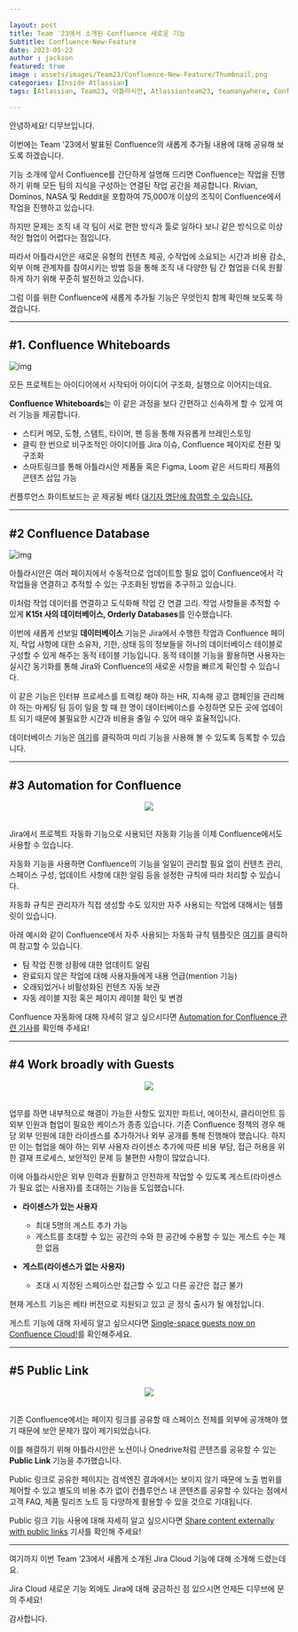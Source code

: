 ```yaml
---

layout: post
title: Team '23에서 소개된 Confluence 새로운 기능
Subtitle: Confluence-New-Feature
date: 2023-05-22
author : jackson
featured: true
image : assets/images/Team23/Confluence-New-Feature/Thumbnail.png
categories: [Inside Atlassian]
tags: [Atlassian, Team23, 아틀라시안, Atlassianteam23, teamanywhere, Confluence, WhiteBoard, Confluence WhiteBoard, Confluence-New-Feature]

---
```


안녕하세요! 디무브입니다.

이번에는 Team '23에서 발표된 Confluence의 새롭게 추가될 내용에 대해 공유해 보도록 하겠습니다.  

 

기능 소개에 앞서 Confluence를 간단하게 설명해 드리면 Confluence는 작업을 진행하기 위해 모든 팀의 지식을 구성하는 연결된 작업 공간을 제공합니다. Rivian, Dominos, NASA 및 Reddit을 포함하여 75,000개 이상의 조직이 Confluence에서 작업을 진행하고 있습니다.

하지만 문제는 조직 내 각 팀이 서로 편한 방식과 툴로 일하다 보니 같은 방식으로 이상적인 협업이 어렵다는 점입니다.

 

따라서 아틀라시안은 새로운 유형의 컨텐츠 제공, 수작업에 소요되는 시간과 비용 감소, 외부 이해 관계자를 참여시키는 방법 등을 통해 조직 내 다양한 팀 간 협업을 더욱 원활하게 하기 위해 꾸준히 발전하고 있습니다.

 

그럼 이를 위한 Confluence에 새롭게 추가될 기능은 무엇인지 함께 확인해 보도록 하겠습니다.

 

 

------

## **#1. Confluence Whiteboards**

 

![img](/assets/images/Team23/Confluence-New-Feature/1.png)

 

모든 프로젝트는 아이디어에서 시작되어 아이디어 구조화, 실행으로 이어지는데요.

**Confluence Whiteboards**는 이 같은 과정을 보다 간편하고 신속하게 할 수 있게 여러 기능을 제공합니다.

 

- 스티커 메모, 도형, 스탬트, 타이머, 펜 등을 통해 자유롭게 브레인스토밍
- 클릭 한 번으로 비구조적인 아이디어를 Jira 이슈, Confluence 페이지로 전환 및 구조화
- 스마트링크를 통해 아틀라시안 제품들 혹은 Figma, Loom 같은 서드파티 제품의 콘텐츠 삽입 가능

 

컨플루언스 화이트보드는 곧 제공될 베타 [대기자 명단에 참여할 수 있습니다.](https://www.atlassian.com/software/whiteboards)

 

 

------

## **#2 Confluence Database**

 

![img](/assets/images/Team23/Confluence-New-Feature/2.png)

 

아틀라시안은 여러 페이지에서 수동적으로 업데이트할 필요 없이 Confluence에서 각 작업들을 연결하고 추적할 수 있는 구조화된 방법을 추구하고 있습니다.

이처럼 작업 데이터를 연결하고 도식화해 작업 간 연결 고리. 작업 사항들을 추적할 수 있게 **K15t 사의 데이터베이스, Orderly Databases**를  인수했습니다.

 

이번에 새롭게 선보일 **데이터베이스** 기능은 Jira에서 수행한 작업과 Confluence 페이지,  작업 사항에 대한 소유자, 기한, 상태 등의 정보들을 하나의 데이터베이스 테이블로 구성할 수 있게 해주는 동적 테이블 기능입니다.  동적 테이블 기능을 활용하면 사용자는 실시간 동기화를 통해 Jira와 Confluence의 새로운 사항을 빠르게 확인할 수 있습니다.

 

이 같은 기능은 인터뷰 프로세스를 트랙킹 해야 하는 HR, 지속해 광고 캠페인을 관리해야 하는 마케팅 팀 등이 일을 할 때 한 명이 데이터베이스를 수정하면 모든 곳에 업데이트 되기 때문에 불필요한 시간과 비용을 줄일 수 있어 매우 효율적입니다. 

데이터베이스 기능은 [여기](http://www.atlassian.com/databases)를 클릭하여 미리 기능을 사용해 볼 수 있도록 등록할 수 있습니다.

 

 

------

## **#3 Automation for Confluence**

 <center><img src="/assets/images/Team23/Confluence-New-Feature/3.png"></center> <br/>

 

Jira에서 프로젝트 자동화 기능으로 사용되던 자동화 기능을 이제 Confluence에서도 사용할 수 있습니다.

자동화 기능을 사용하면 Confluence의 기능을 일일이 관리할 필요 없이 컨텐츠 관리, 스페이스 구성, 업데이트 사항에 대한 알림 등을 설정한 규칙에 따라 처리할 수 있습니다.

자동화 규칙은 관리자가 직접 생성할 수도 있지만 자주 사용되는 작업에 대해서는 템플릿이 있습니다.

아래 예시와 같이 Confluence에서 자주 사용되는 자동화 규칙 템플릿은 [여기](https://www.atlassian.com/software/confluence/automation)를 클릭하여 참고할 수 있습니다.

 

- 팀 작업 진행 상황에 대한 업데이트 알림
- 완료되지 않은 작업에 대해 사용자들에게 내용 언급(mention 기능)
- 오래되었거나 비활성화된 컨텐츠 자동 보관
- 자동 레이블 지정 혹은 페이지 레이블 확인 및 변경

 

Confluence 자동화에 대해 자세히 알고 싶으시다면 [Automation for Confluence 관련 기사](https://www.atlassian.com/blog/announcements/confluence-automation)를 확인해 주세요!

 

 

------

## **#4 Work broadly with Guests**

 

 <center><img src="/assets/images/Team23/Confluence-New-Feature/4.png"></center> <br/>

 

업무를 하면 내부적으로 해결이 가능한 사항도 있지만 파트너, 에이전시, 클라이언트 등 외부 인원과 협업이 필요한 케이스가 종종 있습니다. 기존 Confluence 정책의 경우 해당 외부 인원에 대한 라이센스를 추가하거나 외부 공개를 통해 진행해야 했습니다. 하지만 이는 협업을 해야 하는  외부 사용자 라이센스 추가에 따른 비용 부담, 접근 허용을 위한 결재 프로세스, 보안적인 문제 등 불편한 사항이 많았습니다.

 

이에 아틀라시안은 외부 인력과 원활하고 안전하게 작업할 수 있도록 게스트(라이센스가 필요 없는 사용자)를 초대하는 기능을 도입했습니다.



- **라이센스가 있는 사용자**
  - 최대 5명의 게스트 추가 가능
  - 게스트를 초대할 수 있는 공간의 수와 한 공간에 수용할 수 있는 게스트 수는 제한 없음

 

- **게스트(라이센스가 없는 사용자)**
  - 초대 시 지정된 스페이스만 접근할 수 있고 다른 공간은 접근 불가

 

현재 게스트 기능은 베타 버전으로 지원되고 있고 곧 정식 출시가 될 예정입니다.

게스트 기능에 대해 자세히 알고 싶으시다면 [Single-space guests now on Confluence Cloud!](https://community.atlassian.com/t5/Confluence-articles/Single-space-guests-now-on-Confluence-Cloud/ba-p/2121527)를 확인해주세요.

 

------

## **#5 Public Link**

 

 <center><img src="/assets/images/Team23/Confluence-New-Feature/5.png"></center> <br/>

 

 

기존 Confluence에서는 페이지 링크를 공유할 때 스페이스 전체를 외부에 공개해야 했기 때문에 보안 문제가 많이 제기되었습니다.

이를 해결하기 위해 아틀라시안은 노션이나 Onedrive처럼 콘텐츠를 공유할 수 있는 **Public Link** 기능을 추가했습니다.

Public 링크로 공유한 페이지는 검색엔진 결과에서는 보이지 않기 때문에 노출 범위를 제어할 수 있고 별도의 비용 추가 없이 컨플루언스 내 콘텐츠를 공유할 수 있다는 점에서 고객 FAQ, 제품 릴리즈 노트 등 다양하게 활용할 수 있을 것으로 기대됩니다.

 

Public 링크 기능 사용에 대해 자세히 알고 싶으시다면 [Share content externally with public links](https://support.atlassian.com/confluence-cloud/docs/share-content-externally-with-public-links/) 기사를 확인해 주세요!

 

------

여기까지 이번 Team ‘23에서 새롭게 소개된 Jira Cloud 기능에 대해 소개해 드렸는데요.



Jira Cloud 새로운 기능 외에도 Jira에 대해 궁금하신 점 있으시면 언제든 디무브에 문의 주세요!

감사합니다.





